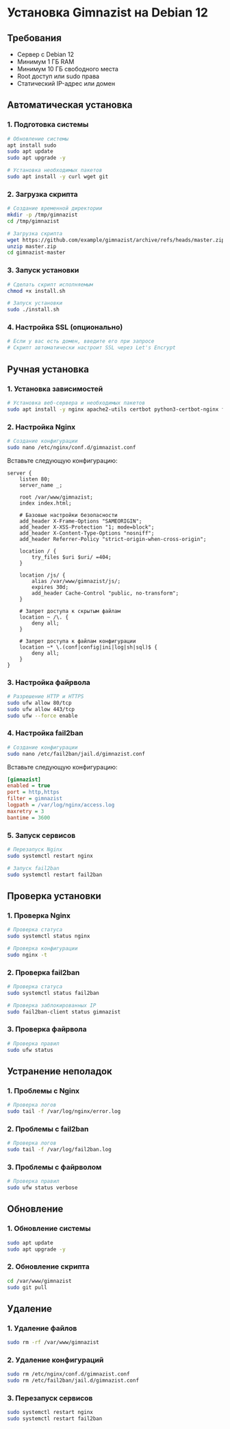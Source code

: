 # Установка Gimnazist на Debian 12

## Требования
- Сервер с Debian 12
- Минимум 1 ГБ RAM
- Минимум 10 ГБ свободного места
- Root доступ или sudo права
- Статический IP-адрес или домен

## Автоматическая установка

### 1. Подготовка системы
```bash
# Обновление системы
apt install sudo
sudo apt update
sudo apt upgrade -y

# Установка необходимых пакетов
sudo apt install -y curl wget git
```

### 2. Загрузка скрипта
```bash
# Создание временной директории
mkdir -p /tmp/gimnazist
cd /tmp/gimnazist

# Загрузка скрипта
wget https://github.com/example/gimnazist/archive/refs/heads/master.zip
unzip master.zip
cd gimnazist-master
```

### 3. Запуск установки
```bash
# Сделать скрипт исполняемым
chmod +x install.sh

# Запуск установки
sudo ./install.sh
```

### 4. Настройка SSL (опционально)
```bash
# Если у вас есть домен, введите его при запросе
# Скрипт автоматически настроит SSL через Let's Encrypt
```

## Ручная установка

### 1. Установка зависимостей
```bash
# Установка веб-сервера и необходимых пакетов
sudo apt install -y nginx apache2-utils certbot python3-certbot-nginx fail2ban ufw
```

### 2. Настройка Nginx
```bash
# Создание конфигурации
sudo nano /etc/nginx/conf.d/gimnazist.conf
```

Вставьте следующую конфигурацию:
```nginx
server {
    listen 80;
    server_name _;

    root /var/www/gimnazist;
    index index.html;

    # Базовые настройки безопасности
    add_header X-Frame-Options "SAMEORIGIN";
    add_header X-XSS-Protection "1; mode=block";
    add_header X-Content-Type-Options "nosniff";
    add_header Referrer-Policy "strict-origin-when-cross-origin";

    location / {
        try_files $uri $uri/ =404;
    }

    location /js/ {
        alias /var/www/gimnazist/js/;
        expires 30d;
        add_header Cache-Control "public, no-transform";
    }

    # Запрет доступа к скрытым файлам
    location ~ /\. {
        deny all;
    }

    # Запрет доступа к файлам конфигурации
    location ~* \.(conf|config|ini|log|sh|sql)$ {
        deny all;
    }
}
```

### 3. Настройка файрвола
```bash
# Разрешение HTTP и HTTPS
sudo ufw allow 80/tcp
sudo ufw allow 443/tcp
sudo ufw --force enable
```

### 4. Настройка fail2ban
```bash
# Создание конфигурации
sudo nano /etc/fail2ban/jail.d/gimnazist.conf
```

Вставьте следующую конфигурацию:
```ini
[gimnazist]
enabled = true
port = http,https
filter = gimnazist
logpath = /var/log/nginx/access.log
maxretry = 3
bantime = 3600
```

### 5. Запуск сервисов
```bash
# Перезапуск Nginx
sudo systemctl restart nginx

# Запуск fail2ban
sudo systemctl restart fail2ban
```

## Проверка установки

### 1. Проверка Nginx
```bash
# Проверка статуса
sudo systemctl status nginx

# Проверка конфигурации
sudo nginx -t
```

### 2. Проверка fail2ban
```bash
# Проверка статуса
sudo systemctl status fail2ban

# Проверка заблокированных IP
sudo fail2ban-client status gimnazist
```

### 3. Проверка файрвола
```bash
# Проверка правил
sudo ufw status
```

## Устранение неполадок

### 1. Проблемы с Nginx
```bash
# Проверка логов
sudo tail -f /var/log/nginx/error.log
```

### 2. Проблемы с fail2ban
```bash
# Проверка логов
sudo tail -f /var/log/fail2ban.log
```

### 3. Проблемы с файрволом
```bash
# Проверка правил
sudo ufw status verbose
```

## Обновление

### 1. Обновление системы
```bash
sudo apt update
sudo apt upgrade -y
```

### 2. Обновление скрипта
```bash
cd /var/www/gimnazist
sudo git pull
```

## Удаление

### 1. Удаление файлов
```bash
sudo rm -rf /var/www/gimnazist
```

### 2. Удаление конфигураций
```bash
sudo rm /etc/nginx/conf.d/gimnazist.conf
sudo rm /etc/fail2ban/jail.d/gimnazist.conf
```

### 3. Перезапуск сервисов
```bash
sudo systemctl restart nginx
sudo systemctl restart fail2ban
``` 
